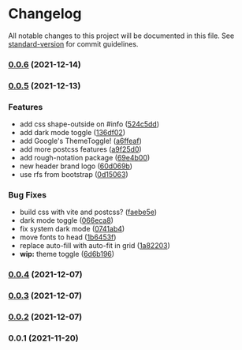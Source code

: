 # Changelog

All notable changes to this project will be documented in this file. See [standard-version](https://github.com/conventional-changelog/standard-version) for commit guidelines.

### [0.0.6](https://github.com/o68x/ruechappe/compare/v0.0.5...v0.0.6) (2021-12-14)

### [0.0.5](https://github.com/o68x/ruechappe/compare/v0.0.4...v0.0.5) (2021-12-13)


### Features

* add css shape-outside on #info ([524c5dd](https://github.com/o68x/ruechappe/commit/524c5ddf621f70858ca05d95b64bfe0c4d7eb974))
* add dark mode toggle ([136df02](https://github.com/o68x/ruechappe/commit/136df0246df08fd2abe1b6061c39a35a4169600a))
* add Google's ThemeToggle! ([a6ffeaf](https://github.com/o68x/ruechappe/commit/a6ffeaf3d6973e2d72015d6596bd6a1d4086155e))
* add more postcss features ([a9f25d0](https://github.com/o68x/ruechappe/commit/a9f25d08b1822fb80cc6132f841b415fece0923f))
* add rough-notation package ([69e4b00](https://github.com/o68x/ruechappe/commit/69e4b003b3b5a12cb493e9cc8b2258b0eaba75e2))
* new header brand logo ([60d069b](https://github.com/o68x/ruechappe/commit/60d069b523b748bc93cded4bff2569904159bc0e))
* use rfs from bootstrap ([0d15063](https://github.com/o68x/ruechappe/commit/0d150630aacc527dfac5fee0b70a79c88a8d6d8c))


### Bug Fixes

* build css with vite and postcss? ([faebe5e](https://github.com/o68x/ruechappe/commit/faebe5ee3f43af9408c436267e9265c76e321042))
* dark mode toggle ([066eca8](https://github.com/o68x/ruechappe/commit/066eca8b0a8352a1eaba937242112b89d61df1e0))
* fix system dark mode ([0741ab4](https://github.com/o68x/ruechappe/commit/0741ab4b2c791018e75cbb0e160ecef7689c376a))
* move fonts to head ([1b6453f](https://github.com/o68x/ruechappe/commit/1b6453f3549030a0e091c2a5335efe4a34936c80))
* replace auto-fill with auto-fit in grid ([1a82203](https://github.com/o68x/ruechappe/commit/1a8220372203562d23131eb5bbc0e0618e49ab73))
* **wip:** theme toggle ([6d6b196](https://github.com/o68x/ruechappe/commit/6d6b196ea224a2fbe84aaa41c3758844e7cdd617))

### [0.0.4](https://github.com/o68x/ruechappe/compare/v0.0.2...v0.0.4) (2021-12-07)

### [0.0.3](https://github.com/o68x/ruechappe/compare/v0.0.2...v0.0.3) (2021-12-07)

### [0.0.2](https://github.com/o68x/ruechappe/compare/v0.0.1...v0.0.2) (2021-12-07)

### 0.0.1 (2021-11-20)
